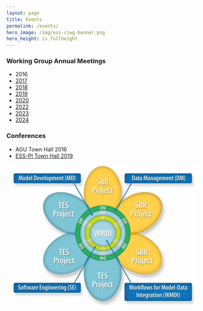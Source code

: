 ```yaml
---
layout: page
title: Events
permalink: /events/
hero_image: /img/ess-ciwg-banner.png
hero_height: is_fullheight
---
```


### Working Group Annual Meetings
  * 2016
  * [2017](/events/working_group_meeting_2017)
  * [2018](/events/working_group_meeting_2018)
  * [2019](/events/working_group_meeting_2019)
  * [2020](/events/working_group_meeting_2020)
  * [2022](/events/working_group_meeting_2022)
  * [2023](/events/working_group_meeting_2023)
  * [2024](/events/working_group_meeting_2024)

### Conferences
  * AGU Town Hall 2016
  * [ESS-PI Town Hall 2019](/events/ess-pi-2019-townhall)


<p align="center">
  <img width="500" src="/img/ESSWG_logo-1.jpeg">
</p>
